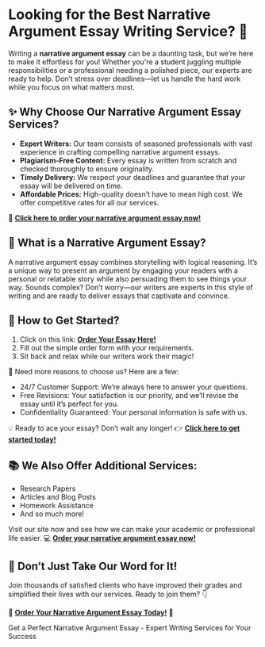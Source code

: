 <h1>Looking for the Best Narrative Argument Essay Writing Service? 🌟</h1>

<p>Writing a <strong>narrative argument essay</strong> can be a daunting task, but we’re here to make it effortless for you! Whether you're a student juggling multiple responsibilities or a professional needing a polished piece, our experts are ready to help. Don’t stress over deadlines—let us handle the hard work while you focus on what matters most.</p>

<h2>✨ Why Choose Our Narrative Argument Essay Services?</h2>
<ul>
    <li><strong>Expert Writers:</strong> Our team consists of seasoned professionals with vast experience in crafting compelling narrative argument essays.</li>
    <li><strong>Plagiarism-Free Content:</strong> Every essay is written from scratch and checked thoroughly to ensure originality.</li>
    <li><strong>Timely Delivery:</strong> We respect your deadlines and guarantee that your essay will be delivered on time.</li>
    <li><strong>Affordable Prices:</strong> High-quality doesn’t have to mean high cost. We offer competitive rates for all our services.</li>
</ul>

<p>🎯 <a href="https://tinyurl.com/topessay?keyword=narrative+argument+essay" target="_blank"><strong>Click here to order your narrative argument essay now!</strong></a></p>

<h2>📝 What is a Narrative Argument Essay?</h2>
<p>A narrative argument essay combines storytelling with logical reasoning. It’s a unique way to present an argument by engaging your readers with a personal or relatable story while also persuading them to see things your way. Sounds complex? Don’t worry—our writers are experts in this style of writing and are ready to deliver essays that captivate and convince.</p>

<h2>🚀 How to Get Started?</h2>
<ol>
    <li>Click on this link: <a href="https://tinyurl.com/topessay?keyword=narrative+argument+essay" target="_blank"><strong>Order Your Essay Here!</strong></a></li>
    <li>Fill out the simple order form with your requirements.</li>
    <li>Sit back and relax while our writers work their magic!</li>
</ol>

<p>📌 Need more reasons to choose us? Here are a few:</p>
<ul>
    <li>24/7 Customer Support: We’re always here to answer your questions.</li>
    <li>Free Revisions: Your satisfaction is our priority, and we’ll revise the essay until it’s perfect for you.</li>
    <li>Confidentiality Guaranteed: Your personal information is safe with us.</li>
</ul>

<p>💡 Ready to ace your essay? Don’t wait any longer! 👉 <a href="https://tinyurl.com/topessay?keyword=narrative+argument+essay" target="_blank"><strong>Click here to get started today!</strong></a></p>

<h2>📚 We Also Offer Additional Services:</h2>
<ul>
    <li>Research Papers</li>
    <li>Articles and Blog Posts</li>
    <li>Homework Assistance</li>
    <li>And so much more!</li>
</ul>

<p>Visit our site now and see how we can make your academic or professional life easier. 💻 <a href="https://tinyurl.com/topessay?keyword=narrative+argument+essay" target="_blank"><strong>Order your narrative argument essay now!</strong></a></p>

<h2>🌟 Don’t Just Take Our Word for It!</h2>
<p>Join thousands of satisfied clients who have improved their grades and simplified their lives with our services. Ready to join them? 👇</p>
<p>🚀 <a href="https://tinyurl.com/topessay?keyword=narrative+argument+essay" target="_blank"><strong>Order Your Narrative Argument Essay Today!</strong></a> 🚀</p>
Get a Perfect Narrative Argument Essay - Expert Writing Services for Your Success

